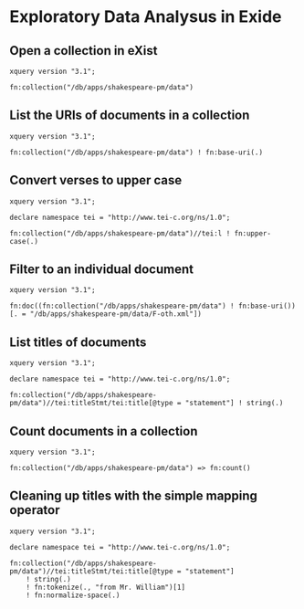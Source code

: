# Exploratory Data Analysus in Exide

## Open a collection in eXist

```xquery
xquery version "3.1";

fn:collection("/db/apps/shakespeare-pm/data") 
```

## List the URIs of documents in a collection

```xquery
xquery version "3.1";

fn:collection("/db/apps/shakespeare-pm/data") ! fn:base-uri(.)
```

## Convert verses to upper case

```xquery
xquery version "3.1";

declare namespace tei = "http://www.tei-c.org/ns/1.0";

fn:collection("/db/apps/shakespeare-pm/data")//tei:l ! fn:upper-case(.)
```

## Filter to an individual document

```xquery
xquery version "3.1";

fn:doc((fn:collection("/db/apps/shakespeare-pm/data") ! fn:base-uri())[. = "/db/apps/shakespeare-pm/data/F-oth.xml"])
```

## List titles of documents

```xquery
xquery version "3.1";

declare namespace tei = "http://www.tei-c.org/ns/1.0";

fn:collection("/db/apps/shakespeare-pm/data")//tei:titleStmt/tei:title[@type = "statement"] ! string(.)
```

## Count documents in a collection

```xquery
xquery version "3.1";

fn:collection("/db/apps/shakespeare-pm/data") => fn:count()
```

## Cleaning up titles with the simple mapping operator

```xquery
xquery version "3.1";

declare namespace tei = "http://www.tei-c.org/ns/1.0";

fn:collection("/db/apps/shakespeare-pm/data")//tei:titleStmt/tei:title[@type = "statement"] 
    ! string(.) 
    ! fn:tokenize(., "from Mr. William")[1] 
    ! fn:normalize-space(.)
```